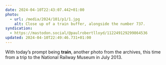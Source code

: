 ```yaml
---
date: 2024-04-10T22:43:07.442+01:00
photo:
  - url: /media/2024/101/p1/1.jpg
    alt: Close up of a train buffer, alongside the number 737.
syndication:
  - https://mastodon.social/@paulrobertlloyd/112249129299864536
updated: 2024-04-10T22:49:46.731+01:00
---
```


With today’s prompt being **train**, another photo from the archives, this time from a trip to the National Railway Museum in July 2013.
